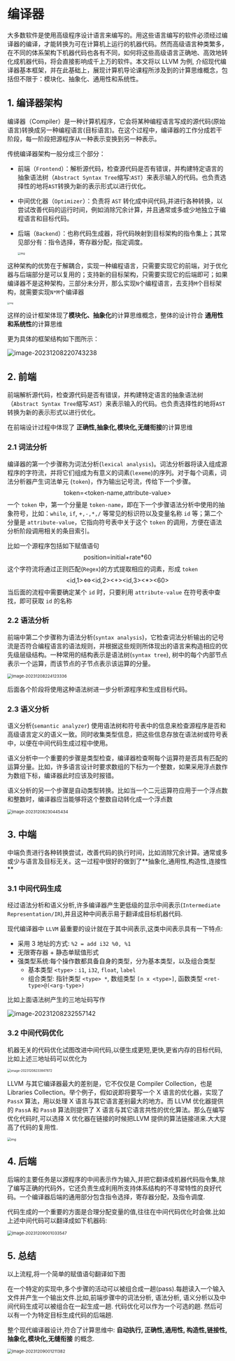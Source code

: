 # 编译器

大多数软件是使用高级程序设计语言来编写的。用这些语言编写的软件必须经过编译器的编译，才能转换为可在计算机上运行的机器代码。然而高级语言种类繁多，在不同的体系架构下机器代码也各有不同，如何将这些高级语言正确地、高效地转化成机器代码，将会直接影响成千上万的软件。本文将以 LLVM 为例, 介绍现代编译器基本框架，并在此基础上，展现计算机导论课程所涉及到的计算思维概念，包括但不限于：模块化、抽象化、通用性和系统性。

## 1. 编译器架构

编译器（Compiler）是一种计算机程序，它会将某种编程语言写成的源代码(原始语言)转换成另一种编程语言(目标语言)。在这个过程中，编译器的工作分成若干阶段，每一阶段把源程序从一种表示变换到另一种表示。

传统编译器架构一般分成三个部分：

- 前端（`Frontend`）：解析源代码，检查源代码是否有错误，并构建特定语言的抽象语法树（`Abstract Syntax Tree`缩写:`AST`）来表示输入的代码。也负责选择性的地将`AST`转换为新的表示形式以进行优化。

- 中间优化器（`Optimizer`）：负责将 `AST` 转化成中间代码,并进行各种转换，以尝试改善代码的运行时间，例如消除冗余计算，并且通常或多或少地独立于编程语言和目标代码。

- 后端（`Backend`）：也称代码生成器，将代码映射到目标架构的指令集上；其常见部分有：指令选择，寄存器分配，指定调度。

  <img src="./assets/1977357-84d6b0a6f7baca1c.webp" alt="img" style="zoom:40%;" />

这种架构的优势在于解耦合，实现一种编程语言，只需要实现它的前端，对于优化器与后端部分是可以复用的；支持新的目标架构，只需要实现它的后端即可；如果编译器不是这种架构，三部分未分开，那么实现`N`个编程语言，去支持`M`个目标架构，就需要实现`N*M`个编译器

<img src="./assets/1977357-3b570d096e2d34bf.webp" alt="img" style="zoom: 33%;" />

这样的设计框架体现了**模块化、抽象化**的计算思维概念，整体的设计符合 **通用性和系统性**的计算思维

更为具体的框架结构如下图所示：

![image-20231208220743238](./assets/image-20231208220743238.png)

## 2. 前端

前端解析源代码，检查源代码是否有错误，并构建特定语言的抽象语法树（`Abstract Syntax Tree`缩写:`AST`）来表示输入的代码。也负责选择性的地将`AST`转换为新的表示形式以进行优化。

在前端设计过程中体现了 **正确性,抽象化,模块化,无缝衔接**的计算思维

### 2.1 词法分析

编译器的第一个步骤称为词法分析(`lexical analysis`)。词法分析器将读入组成源程序的字符流，并将它们组成为有意义的词素(`lexeme`)的序列。对于每个词素，词法分析器产生词法单元 (`token`)，作为输出记号流，传给下一个步骤。
$$
\text{token=<token-name,attribute-value>}
$$
一个 `token` 中，第一个分量是 `token-name`，即在下一个步骤语法分析中使用的抽象符号，比如：`while`, `if`, `+,-,*,/` 等常见的标识符以及变量名称 `id` 等；第二个分量是 `attribute-value`，它指向符号表中关于这个 `token` 的调用，方便在语法分析阶段调用相关的条目索引。

比如一个源程序包括如下赋值语句
$$
\text{position=initial+rate*60}
$$
这个字符流将通过正则匹配(`Regex`)的方式提取相应的词素，形成 `token`
$$
\text{<id,1><=><id,2><+><id,3><*><60>}
$$
当后面的流程中需要确定某个 `id` 时，只要利用 `attribute-value` 在符号表中查找，即可获取 `id` 的名称

### 2.2 语法分析

前端中第二个步骤称为语法分析(`syntax analysis`)，它检查词法分析输出的记号流是否符合编程语言的语法规则，并根据这些规则所体现出的语言来构造相应的优先级层级结构。一种常用的结构表示是语法树(`syntax tree`), 树中的每个内部节点表示一个运算，而该节点的子节点表示该运算的分量。

<img src="./assets/image-20231208224123336.png" alt="image-20231208224123336" style="zoom:67%;" />

后面各个阶段将使用这种语法树进一步分析源程序和生成目标代码。

### 2.3 语义分析

语义分析(`semantic analyzer`) 使用语法树和符号表中的信息来检查源程序是否和高级语言定义的语义一致。同时收集类型信息，把这些信息存放在语法树或符号表中，以便在中间代码生成过程中使用。

语义分析中一个重要的步骤是类型检查，编译器检查啊每个运算符是否具有匹配的运算分量。比如，许多语言设计时要求数组的下标为一个整数，如果采用浮点数作为数组下标，编译器此时应该及时报错。

语义分析的另一个步骤是自动类型转换。比如当一个二元运算符应用于一个浮点数和整数时，编译器应当能够将这个整数自动转化成一个浮点数

<img src="./assets/image-20231208230445434.png" alt="image-20231208230445434" style="zoom:67%;" />

## 3. 中端

中端负责进行各种转换尝试，改善代码的执行时间，比如消除冗余计算。通常或多或少与语言及目标无关。这一过程中很好的做到了**抽象化,通用性,构造性,连接性 **

### 3.1 中间代码生成

经过语法分析和语义分析,许多编译器产生更低级的显示中间表示(`Intermediate Representation/IR`),并且这种中间表示易于翻译成目标机器代码.

现代编译器中 `LLVM` 最重要的设计就在于其中间表示,这类中间表示具有一下特点:

- 采用 3 地址的方式: `%2 = add i32 %0, %1`
- 无限寄存器 + 静态单赋值形式
- 强类型系统:每个操作数都具备自身的类型，分为基本类型，以及组合类型
  - 基本类型 `<type>` : `i1`, `i32`, `float`, `label`
  - 组合类型: 指针类型 `<type> *`, 数组类型 `[n x <type>]`, 函数类型 `<ret-type>@(<arg-type>)`

比如上面语法树产生的三地址码写作

![image-20231208232557142](./assets/image-20231208232557142.png)

### 3.2 中间代码优化

机器无关的代码优化试图改进中间代码,以便生成更短,更快,更省内存的目标代码,比如上述三地址码可以优化为

<img src="./assets/image-20231208233847872.png" alt="image-20231208233847872" style="zoom: 50%;" />

LLVM 与其它编译器最大的差别是，它不仅仅是 Compiler Collection，也是Libraries Collection。举个例子，假如说即将要写一个 X 语言的优化器，实现了 `PassX` 算法，用以处理 X 语言与其它语言差别最大的地方。而 LLVM 优化器提供的 `PassA` 和 `PassB` 算法则提供了 X 语言与其它语言共性的优化算法。那么在编写优化代码时,可以选择 X 优化器在链接的时候把LLVM 提供的算法链接进来.大大提高了代码的复用性.

<img src="./assets/1977357-3b7f51f1641fe125.webp" alt="img" style="zoom: 50%;" />

## 4. 后端

后端的主要任务是以源程序的中间表示作为输入,并把它翻译成机器代码指令集,除了编写正确的代码外，它还负责生成利用所支持体系结构的不寻常特性的良好代码。一个编译器后端的通用部分包含指令选择，寄存器分配，及指令调度.

代码生成的一个重要的方面是合理分配变量的值,往往在中间代码优化时会做.比如上述中间代码可以翻译成如下机器码:

<img src="./assets/image-20231209001033547.png" alt="image-20231209001033547" style="zoom: 67%;" />

## 5. 总结

以上流程,将一个简单的赋值语句翻译如下图

在一个特定的实现中,多个步骤的活动可以被组合成一趟(pass).每趟读入一个输入文件并产生一个输出文件.比如,前端步骤中的词法分析, 语法分析, 语义分析以及中间代码生成可以被组合在一起生成一趟. 代码优化可以作为一个可选的趟. 然后可以有一个为特定目标生成代码的后端趟. 

整个现代编译器设计,符合了计算思维中: **自动执行, 正确性,通用性, 构造性,链接性,抽象化,模块化,无缝衔接** 的概念.

<img src="./assets/image-20231209001211382.png" alt="image-20231209001211382" style="zoom: 67%;" />
